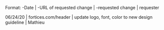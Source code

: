 Format: -Date | -URL of requested change | -requested change | requester

06/24/20 | fortices.com/header | update logo, font, color to new design guideline | Mathieu
